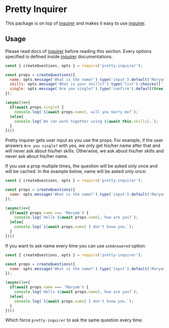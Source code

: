 # Pretty Inquirer

This package is on top of [inquirer](https://github.com/SBoudrias/Inquirer.js/) and makes it easy to use [inquirer](https://github.com/SBoudrias/Inquirer.js/).

## Usage

Please read docs of [inquirer](https://github.com/SBoudrias/Inquirer.js/) before reading this section. Every options specified is defined inside [inquirer](https://github.com/SBoudrias/Inquirer.js/) documentations.

```javascript
const { createQuestions, opts } = require('pretty-inquirer');

const props = createQuestions({
  name: opts.message('What is the name?').type('input').default('Maryam'),
  skills: opts.message('What is your skills?').type('list').choices(['js', 'html', 'css']).default(0),
  single: opts.message('Are you single?').type('confirm').default(true),
});

(async()=>{
  if(await props.single) {
    console.log(`${await props.name}, will you marry me?`);
  }else{
    console.log(`We can work together using ${await this.skills}.`);
  }
})()

```
Pretty inquirer gets user input as you use the props. For example, if the user answers `Are you single?` with yes, we only get his/her name after that and will never ask about his/her skills. Otherwise, we ask about his/her skills and never ask about his/her name.

If you use a prop multiple times, the question will be asked only once and will be cached. In the example below, name will be asked only once:

```javascript
const { createQuestions, opts } = require('pretty-inquirer');

const props = createQuestions({
  name: opts.message('What is the name?').type('input').default('Maryam'),
});

(async()=>{
  if(await props.name === 'Maryam') {
    console.log(`Hello ${await props.name}, how are you?`);
  }else{
    console.log(`${await props.name} I don't know you.`);
  }
})()
```

If you want to ask name every time you can use `askAnswered` option:

```javascript
const { createQuestions, opts } = require('pretty-inquirer');

const props = createQuestions({
  name: opts.message('What is the name?').type('input').default('Maryam').askAnswered(true),
});

(async()=>{
  if(await props.name === 'Maryam') {
    console.log(`Hello ${await props.name}, how are you?`);
  }else{
    console.log(`${await props.name} I don't know you.`);
  }
})()
```

Which force `pretty-inquirer` to ask the same question every time.
